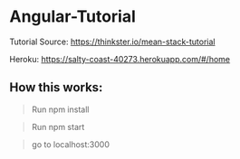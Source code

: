 # Angular-Tutorial
Tutorial Source: https://thinkster.io/mean-stack-tutorial

Heroku: https://salty-coast-40273.herokuapp.com/#/home

## How this works:

> Run npm install

> Run npm start

> go to localhost:3000
